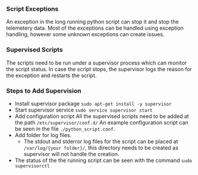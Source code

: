 ### Script Exceptions
An exception in the long running python script can stop it and stop
the telemetery data. Most of the exceptions can be handled using 
exception handling, however some unknown exceptions can create issues.

### Supervised Scripts
The scripts need to be run under a supervisor process which can monitor
the script status. In case the script stops, the supervisor logs the 
reason for the exception and restarts the script.

### Steps to Add Supervision

- Install supervisor package
  `sudo apt-get install -y supervisor`
- Start supervisor service
  `sudo service supervisor start`
- Add configuration script
  All the supervised scripts need to be added at the path `/etc/supervisor/conf.d/`
  An example configuration script can be seen in the file `./python_script.conf`.
- Add folder for log files.
  - The stdout and stderror log files for the script can be placed at `/var/log/{your folder}/`,
    this directory needs to be created as supervisor will not handle the creation.
- The status of the the running script can be seen with the command
  `sudo supervisorctl`
